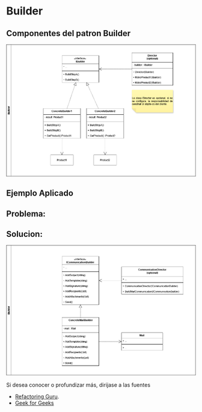 # Builder

## Componentes del patron **Builder**

![builder_components](resources/builder_components.drawio.png)

## Ejemplo Aplicado

## Problema:

## Solucion:

![arq_builder](resources/arq_builder.drawio.png)

Si desea conocer o profundizar más, dirijase a las fuentes

- [Refactoring Guru](https://refactoring.guru/design-patterns/builder).
- [Geek for Geeks](https://www.geekforgeeks.org/system-design/builder-design-pattern)